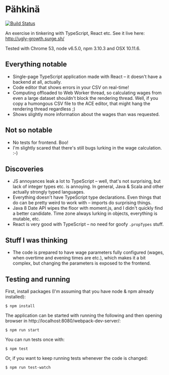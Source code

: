 # Pähkinä

[![Build Status](https://travis-ci.org/Kauhsa/pahkina.svg?branch=master)](https://travis-ci.org/Kauhsa/pahkina)

An exercise in tinkering with TypeScript, React etc. See it live here:
http://ugly-growth.surge.sh/

Tested with Chrome 53, node v6.5.0, npm 3.10.3 and OSX 10.11.6.

## Everything notable

- Single-page TypeScript application made with React – it doesn't have a backend
  at all, actually.
- Code editor that shows errors in your CSV on real-time!
- Computing offloaded to Web Worker thread, so calculating wages from even a
  large dataset shouldn't block the rendering thread. Well, if you copy a
  humongous CSV file to the ACE editor, that might hang the rendering thread
  regardless ;)
- Shows slightly more information about the wages than was requested.

## Not so notable

- No tests for frontend. Boo!
- I'm slightly scared that there's still bugs lurking in the wage calculation.
  :-)

## Discoveries

- JS annoyances leak a lot to TypeScript – well, that's not surprising, but lack
  of integer types etc. is annoying. In general, Java & Scala and other actually
  strongly typed languages.
- Everything doesn't have TypeScript type declarations. Even things that do can
  be pretty weird to work with – imports do surprising things.
- Java 8 Date API wipes the floor with moment.js, and I didn't quickly find a
  better candidate. Time zone always lurking in objects, everything is mutable,
  etc.
- React is very good with TypeScript – no need for goofy `.propTypes` stuff.

## Stuff I was thinking

- The code is prepared to have wage parameters fully configured (wages, when
  overtime and evening times are etc.), which makes it a bit complex, but
  changing the parameters is exposed to the frontend.

## Testing and running

First, install packages (I'm assuming that you have node & npm already installed):
```
$ npm install
```

The application can be started with running the following and then opening
browser in http://localhost:8080/webpack-dev-server/:
```
$ npm run start
```

You can run tests once with:
```
$ npm test
```

Or, if you want to keep running tests whenever the code is changed:
```
$ npm run test-watch
```
